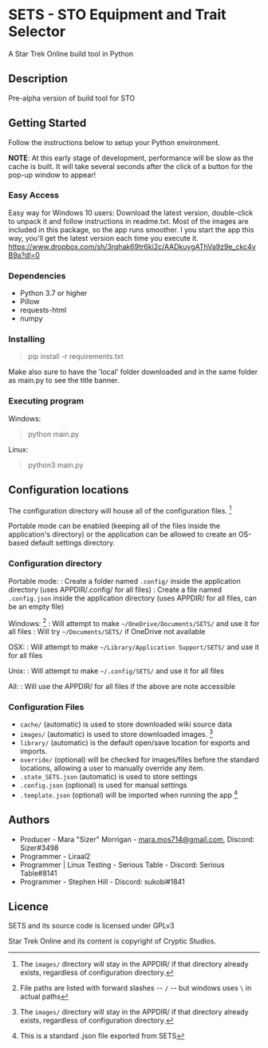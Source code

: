 # SETS - STO Equipment and Trait Selector
A Star Trek Online build tool in Python

## Description

Pre-alpha version of build tool for STO

## Getting Started
Follow the instructions below to setup your Python environment.

**NOTE**: At this early stage of development, performance will be slow as the cache is built. It will take several seconds after the click of a button for the pop-up window to appear!

### Easy Access
Easy way for Windows 10 users: Download the latest version, double-click to unpack it and follow instructions in readme.txt. Most of the images are included in this package, so the app runs smoother. I you start the app this way, you'll get the latest version each time you execute it.
https://www.dropbox.com/sh/3rqhak69tr6ki2c/AADkuygAThVa9z9e_ckc4vB9a?dl=0

### Dependencies

* Python 3.7 or higher
* Pillow
* requests-html
* numpy

### Installing

> pip install -r requirements.txt

Make also sure to have the 'local' folder downloaded and in the same folder as main.py to see the title banner.

### Executing program

Windows:
> python main.py

Linux:
> python3 main.py

## Configuration locations
The configuration directory will house all of the configuration files. [^1]

Portable mode can be enabled (keeping all of the files inside the application's directory) or the application can be allowed to create an OS-based default settings directory.
### Configuration directory
Portable mode:
: Create a folder named `.config/` inside the application directory (uses APPDIR/.config/ for all files)
: Create a file named `.config.json` inside the application directory (uses APPDIR/ for all files, can be an empty file)

Windows: [^2]
: Will attempt to make `~/OneDrive/Documents/SETS/` and use it for all files
: Will try `~/Documents/SETS/` if OneDrive not available

OSX:
: Will attempt to make `~/Library/Application Support/SETS/` and use it for all files

Unix:
: Will attempt to make `~/.config/SETS/` and use it for all files

All:
: Will use the APPDIR/ for all files if the above are note accessible

### Configuration Files
- `cache/` (automatic) is used to store downloaded wiki source data
- `images/` (automatic) is used to store downloaded images.  [^1]
- `library/` (automatic) is the default open/save location for exports and imports.
- `override/` (optional) will be checked for images/files before the standard locations, allowing a user to manually override any item.
- `.state_SETS.json` (automatic) is used to store settings
- `.config.json` (optional) is used for manual settings
- `.template.json` (optional) will be imported when running the app [^3]

## Authors

* Producer - Mara "Sizer" Morrigan - mara.mos714@gmail.com, Discord: Sizer#3498
* Programmer - Liraal2
* Programmer | Linux Testing - Serious Table - Discord: Serious Table#8141
* Programmer - Stephen Hill - Discord: sukobi#1841

## Licence

SETS and its source code is licensed under GPLv3

Star Trek Online and its content is copyright of Cryptic Studios.

[^1]: The `images/` directory will stay in the APPDIR/ if that directory already exists, regardless of configuration directory.
[^2]: File paths are listed with forward slashes -- `/` -- but windows uses `\` in actual paths
[^3]: This is a standard .json file exported from SETS
